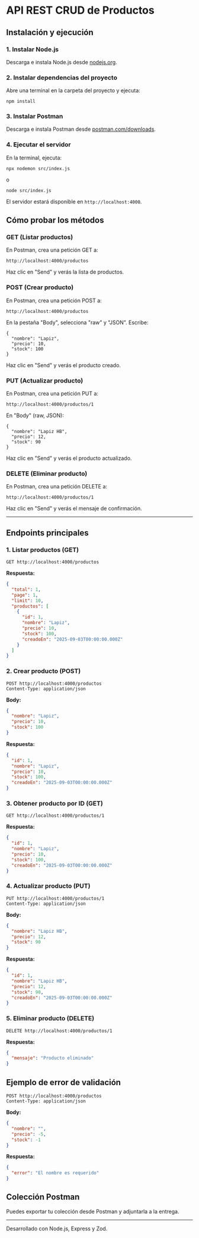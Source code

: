 
# API REST CRUD de Productos

## Instalación y ejecución

### 1. Instalar Node.js
Descarga e instala Node.js desde [nodejs.org](https://nodejs.org/).

### 2. Instalar dependencias del proyecto
Abre una terminal en la carpeta del proyecto y ejecuta:
```
npm install
```

### 3. Instalar Postman
Descarga e instala Postman desde [postman.com/downloads](https://www.postman.com/downloads/).

### 4. Ejecutar el servidor
En la terminal, ejecuta:
```
npx nodemon src/index.js
```
o
```
node src/index.js
```
El servidor estará disponible en `http://localhost:4000`.

## Cómo probar los métodos

### GET (Listar productos)
En Postman, crea una petición GET a:
```
http://localhost:4000/productos
```
Haz clic en "Send" y verás la lista de productos.

### POST (Crear producto)
En Postman, crea una petición POST a:
```
http://localhost:4000/productos
```
En la pestaña "Body", selecciona "raw" y "JSON". Escribe:
```
{
  "nombre": "Lapiz",
  "precio": 10,
  "stock": 100
}
```
Haz clic en "Send" y verás el producto creado.

### PUT (Actualizar producto)
En Postman, crea una petición PUT a:
```
http://localhost:4000/productos/1
```
En "Body" (raw, JSON):
```
{
  "nombre": "Lapiz HB",
  "precio": 12,
  "stock": 90
}
```
Haz clic en "Send" y verás el producto actualizado.

### DELETE (Eliminar producto)
En Postman, crea una petición DELETE a:
```
http://localhost:4000/productos/1
```
Haz clic en "Send" y verás el mensaje de confirmación.

---

## Endpoints principales

### 1. Listar productos (GET)
```
GET http://localhost:4000/productos
```
**Respuesta:**
```json
{
  "total": 1,
  "page": 1,
  "limit": 10,
  "productos": [
    {
      "id": 1,
      "nombre": "Lapiz",
      "precio": 10,
      "stock": 100,
      "creadoEn": "2025-09-03T00:00:00.000Z"
    }
  ]
}
```

### 2. Crear producto (POST)
```
POST http://localhost:4000/productos
Content-Type: application/json
```
**Body:**
```json
{
  "nombre": "Lapiz",
  "precio": 10,
  "stock": 100
}
```
**Respuesta:**
```json
{
  "id": 1,
  "nombre": "Lapiz",
  "precio": 10,
  "stock": 100,
  "creadoEn": "2025-09-03T00:00:00.000Z"
}
```

### 3. Obtener producto por ID (GET)
```
GET http://localhost:4000/productos/1
```
**Respuesta:**
```json
{
  "id": 1,
  "nombre": "Lapiz",
  "precio": 10,
  "stock": 100,
  "creadoEn": "2025-09-03T00:00:00.000Z"
}
```

### 4. Actualizar producto (PUT)
```
PUT http://localhost:4000/productos/1
Content-Type: application/json
```
**Body:**
```json
{
  "nombre": "Lapiz HB",
  "precio": 12,
  "stock": 90
}
```
**Respuesta:**
```json
{
  "id": 1,
  "nombre": "Lapiz HB",
  "precio": 12,
  "stock": 90,
  "creadoEn": "2025-09-03T00:00:00.000Z"
}
```

### 5. Eliminar producto (DELETE)
```
DELETE http://localhost:4000/productos/1
```
**Respuesta:**
```json
{
  "mensaje": "Producto eliminado"
}
```

## Ejemplo de error de validación
```
POST http://localhost:4000/productos
Content-Type: application/json
```
**Body:**
```json
{
  "nombre": "",
  "precio": -5,
  "stock": -1
}
```
**Respuesta:**
```json
{
  "error": "El nombre es requerido"
}
```

## Colección Postman
Puedes exportar tu colección desde Postman y adjuntarla a la entrega.

---

Desarrollado con Node.js, Express y Zod.
